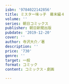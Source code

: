 ```yaml
---
isbn: '9784022142856'
title: ミスター味っ子　幕末編４
volume: ''
series: 朝日コミックス
publisher: 朝日新聞出版
pubdate: '2019-12-20'
cover: ''
author: 寺沢大介／著
description: ''
price: '730'
genre: ''
target: 一般
format: コミック
content: コミックス・劇画

---
```

